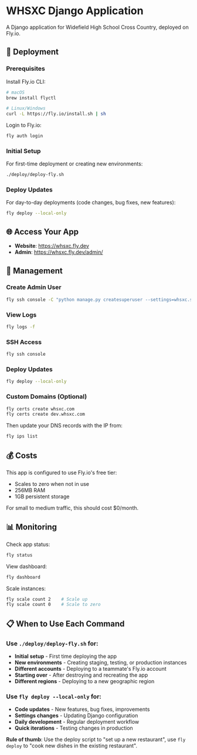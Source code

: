 # WHSXC Django Application

A Django application for Widefield High School Cross Country, deployed on Fly.io.

## 🚀 Deployment

### Prerequisites

Install Fly.io CLI:
```bash
# macOS
brew install flyctl

# Linux/Windows
curl -L https://fly.io/install.sh | sh
```

Login to Fly.io:
```bash
fly auth login
```

### Initial Setup

For first-time deployment or creating new environments:
```bash
./deploy/deploy-fly.sh
```

### Deploy Updates

For day-to-day deployments (code changes, bug fixes, new features):
```bash
fly deploy --local-only
```

## 🌐 Access Your App

- **Website**: https://whsxc.fly.dev
- **Admin**: https://whsxc.fly.dev/admin/

## 🔧 Management

### Create Admin User
```bash
fly ssh console -C "python manage.py createsuperuser --settings=whsxc.settings_fly"
```

### View Logs
```bash
fly logs -f
```

### SSH Access
```bash
fly ssh console
```

### Deploy Updates
```bash
fly deploy --local-only
```

### Custom Domains (Optional)
```bash
fly certs create whsxc.com
fly certs create dev.whsxc.com
```

Then update your DNS records with the IP from:
```bash
fly ips list
```

## 💰 Costs

This app is configured to use Fly.io's free tier:
- Scales to zero when not in use
- 256MB RAM
- 1GB persistent storage

For small to medium traffic, this should cost $0/month.

## 📊 Monitoring

Check app status:
```bash
fly status
```

View dashboard:
```bash
fly dashboard
```

Scale instances:
```bash
fly scale count 2    # Scale up
fly scale count 0    # Scale to zero
```

## 📋 When to Use Each Command

### Use `./deploy/deploy-fly.sh` for:
- **Initial setup** - First time deploying the app
- **New environments** - Creating staging, testing, or production instances  
- **Different accounts** - Deploying to a teammate's Fly.io account
- **Starting over** - After destroying and recreating the app
- **Different regions** - Deploying to a new geographic region

### Use `fly deploy --local-only` for:
- **Code updates** - New features, bug fixes, improvements
- **Settings changes** - Updating Django configuration
- **Daily development** - Regular deployment workflow
- **Quick iterations** - Testing changes in production

**Rule of thumb**: Use the deploy script to "set up a new restaurant", use `fly deploy` to "cook new dishes in the existing restaurant".
